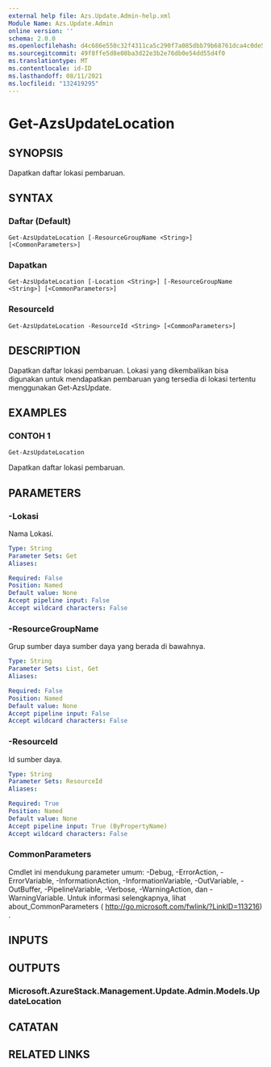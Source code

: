 ```yaml
---
external help file: Azs.Update.Admin-help.xml
Module Name: Azs.Update.Admin
online version: ''
schema: 2.0.0
ms.openlocfilehash: d4c686e550c32f4311ca5c290f7a085dbb79b68761dca4c0de5d0d21fb824f6b
ms.sourcegitcommit: 49f8ffe5d8e08ba3d22e3b2e76db0e54dd55d4f0
ms.translationtype: MT
ms.contentlocale: id-ID
ms.lasthandoff: 08/11/2021
ms.locfileid: "132419295"
---
```

# Get-AzsUpdateLocation

## SYNOPSIS
Dapatkan daftar lokasi pembaruan.

## SYNTAX

### Daftar (Default)
```
Get-AzsUpdateLocation [-ResourceGroupName <String>] [<CommonParameters>]
```

### Dapatkan
```
Get-AzsUpdateLocation [-Location <String>] [-ResourceGroupName <String>] [<CommonParameters>]
```

### ResourceId
```
Get-AzsUpdateLocation -ResourceId <String> [<CommonParameters>]
```

## DESCRIPTION
Dapatkan daftar lokasi pembaruan. Lokasi yang dikembalikan bisa digunakan untuk mendapatkan pembaruan yang tersedia di lokasi tertentu menggunakan Get-AzsUpdate.

## EXAMPLES

### CONTOH 1
```
Get-AzsUpdateLocation
```

Dapatkan daftar lokasi pembaruan.

## PARAMETERS

### -Lokasi
Nama Lokasi.

```yaml
Type: String
Parameter Sets: Get
Aliases:

Required: False
Position: Named
Default value: None
Accept pipeline input: False
Accept wildcard characters: False
```

### -ResourceGroupName
Grup sumber daya sumber daya yang berada di bawahnya.

```yaml
Type: String
Parameter Sets: List, Get
Aliases:

Required: False
Position: Named
Default value: None
Accept pipeline input: False
Accept wildcard characters: False
```

### -ResourceId
Id sumber daya.

```yaml
Type: String
Parameter Sets: ResourceId
Aliases:

Required: True
Position: Named
Default value: None
Accept pipeline input: True (ByPropertyName)
Accept wildcard characters: False
```

### CommonParameters
Cmdlet ini mendukung parameter umum: -Debug, -ErrorAction, -ErrorVariable, -InformationAction, -InformationVariable, -OutVariable, -OutBuffer, -PipelineVariable, -Verbose, -WarningAction, dan -WarningVariable. Untuk informasi selengkapnya, lihat about_CommonParameters ( http://go.microsoft.com/fwlink/?LinkID=113216) .

## INPUTS

## OUTPUTS

### Microsoft.AzureStack.Management.Update.Admin.Models.UpdateLocation

## CATATAN

## RELATED LINKS
